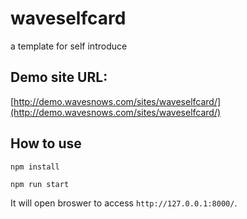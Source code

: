 # waveselfcard
a template for self introduce

## Demo site URL:
[http://demo.wavesnows.com/sites/waveselfcard/](http://demo.wavesnows.com/sites/waveselfcard/)

## How to use

```
npm install
```
```
npm run start
```

It will open broswer to access `http://127.0.0.1:8000/`.

[](https://github.com/wavesnows/waveselfcard/blob/master/pre/preview/01Preview.png)
